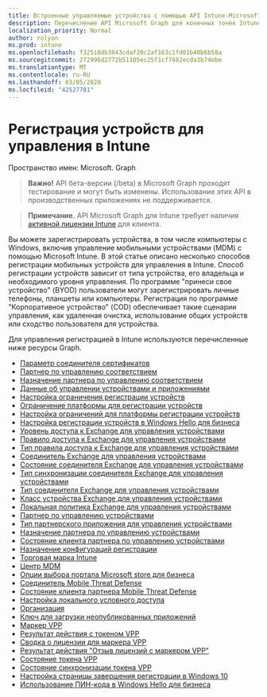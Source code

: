 ```yaml
---
title: Встроенные управляемые устройства с помощью API Intune-Microsoft Graph
description: Перечисление API Microsoft Graph для конечных точек Intune (REST), используемых для встроенных устройств (Настройка и инициализация) для организации клиента.
localization_priority: Normal
author: rolyon
ms.prod: intune
ms.openlocfilehash: f32518db3843cdaf20c2af163c1fd01b40b6b58a
ms.sourcegitcommit: 272996d2772b51105ec25f1cf7482ecda3b74ebe
ms.translationtype: MT
ms.contentlocale: ru-RU
ms.lasthandoff: 03/05/2020
ms.locfileid: "42527781"
---
```

# <a name="enroll-devices-for-management-in-intune"></a>Регистрация устройств для управления в Intune

Пространство имен: Microsoft. Graph

> **Важно!** API бета-версии (/beta) в Microsoft Graph проходят тестирование и могут быть изменены. Использование этих API в производственных приложениях не поддерживается.

> **Примечание.** API Microsoft Graph для Intune требует наличия [активной лицензии Intune](https://go.microsoft.com/fwlink/?linkid=839381) для клиента.

Вы можете зарегистрировать устройства, в том числе компьютеры с Windows, включив управление мобильными устройствами (MDM) с помощью Microsoft Intune. В этой статье описано несколько способов регистрации мобильных устройств для управления в Intune. Способ регистрации устройств зависит от типа устройства, его владельца и необходимого уровня управления. По программе "принеси свое устройство" (BYOD) пользователи могут зарегистрировать личные телефоны, планшеты или компьютеры. Регистрация по программе "Корпоративное устройство" (COD) обеспечивает такие сценарии управления, как удаленная очистка, использование общих устройств или сходство пользователя для устройства.

Для управления регистрацией в Intune используются перечисленные ниже ресурсы Graph.

- [Параметр соединителя сертификатов](intune-onboarding-certificateconnectorsetting.md)
- [Партнер по управлению соответствием](intune-onboarding-compliancemanagementpartner.md)
- [Назначение партнера по управлению соответствием](intune-onboarding-compliancemanagementpartnerassignment.md)
- [Данные об управлении устройствами и приложениями](intune-onboarding-deviceandappmanagementdata.md)
- [Настройка ограничения регистрации устройств](intune-onboarding-deviceenrollmentlimitconfiguration.md)
- [Ограничение платформы для регистрации устройств](intune-onboarding-deviceenrollmentplatformrestriction.md)
- [Настройка ограничений для платформы регистрации устройств](intune-onboarding-deviceenrollmentplatformrestrictionsconfiguration.md)
- [Настройка регистрации устройств в Windows Hello для бизнеса](intune-onboarding-deviceenrollmentwindowshelloforbusinessconfiguration.md)
- [Уровень доступа к Exchange для управления устройствами](intune-onboarding-devicemanagementexchangeaccesslevel.md)
- [Правило доступа к Exchange для управления устройствами](intune-onboarding-devicemanagementexchangeaccessrule.md)
- [Тип правила доступа к Exchange для управления устройствами](intune-onboarding-devicemanagementexchangeaccessruletype.md)
- [Соединитель Exchange для управления устройствами](intune-onboarding-devicemanagementexchangeconnector.md)
- [Состояние соединителя Exchange для управления устройствами](intune-onboarding-devicemanagementexchangeconnectorstatus.md)
- [Тип синхронизации соединителя Exchange для управления устройствами](intune-onboarding-devicemanagementexchangeconnectorsynctype.md)
- [Тип соединителя Exchange для управления устройствами](intune-onboarding-devicemanagementexchangeconnectortype.md)
- [Класс устройства Exchange для управления устройствами](intune-onboarding-devicemanagementexchangedeviceclass.md)
- [Локальная политика Exchange для управления устройствами](intune-onboarding-devicemanagementexchangeonpremisespolicy.md)
- [Партнер по управлению устройствами](intune-onboarding-devicemanagementpartner.md)
- [Тип партнерского приложения для управления устройствами](intune-onboarding-devicemanagementpartnerapptype.md)
- [Назначение партнера по управлению устройствами](intune-onboarding-devicemanagementpartnerassignment.md)
- [Состояние клиента партнера по управлению устройствами](intune-onboarding-devicemanagementpartnertenantstate.md)
- [Назначение конфигураций регистрации](intune-onboarding-enrollmentconfigurationassignment.md)
- [Торговая марка Intune](intune-onboarding-intunebrand.md)
- [Центр MDM](intune-onboarding-mdmauthority.md)
- [Опции выбора портала Microsoft store для бизнеса](intune-onboarding-microsoftstoreforbusinessportalselectionoptions.md)
- [Соединитель Mobile Threat Defense](intune-onboarding-mobilethreatdefenseconnector.md)
- [Состояние клиента партнера Mobile Threat Defense](intune-onboarding-mobilethreatpartnertenantstate.md)
- [Настройка локального условного доступа](intune-onboarding-onpremisesconditionalaccesssettings.md)
- [Организация](intune-onboarding-organization.md)
- [Ключ для загрузки неопубликованных приложений](intune-onboarding-sideloadingkey.md)
- [Маркер VPP](intune-onboarding-vpptoken.md)
- [Результат действия с токеном VPP](intune-onboarding-vpptokenactionresult.md)
- [Сводка о лицензии для маркера VPP](intune-onboarding-vpptokenlicensesummary.md)
- [Результат действия "Отзыв лицензий с маркером VPP"](intune-onboarding-vpptokenrevokelicensesactionresult.md)
- [Состояние токена VPP](intune-onboarding-vpptokenstate.md)
- [Состояние синхронизации токена VPP](intune-onboarding-vpptokensyncstatus.md)
- [Настройка страницы завершения регистрации в Windows 10](intune-onboarding-windows10enrollmentcompletionpageconfiguration.md)
- [Использование ПИН-кода в Windows Hello для бизнеса](intune-onboarding-windowshelloforbusinesspinusage.md)
